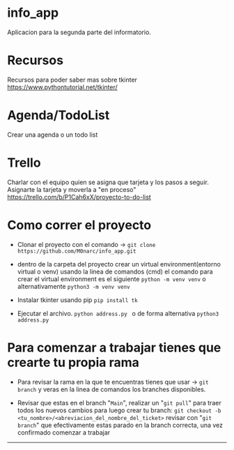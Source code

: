 # info_app
Aplicacion para la segunda parte del informatorio.

# Recursos
Recursos para poder saber mas sobre tkinter
https://www.pythontutorial.net/tkinter/

# Agenda/TodoList
Crear una agenda o un todo list

# Trello
Charlar con el equipo quien se asigna que tarjeta y los pasos a seguir.
Asignarte la tarjeta y moverla a "en proceso"
https://trello.com/b/P1Cah6xX/proyecto-to-do-list


# Como correr el proyecto
- Clonar el proyecto con el comando -> 
 `git clone https://github.com/M0narc/info_app.git`

- dentro de la carpeta del proyecto crear un virtual environment(entorno virtual o venv) usando la linea de comandos (cmd)
  el comando para crear el virtual environment es el siguiente
  `python -m venv venv`
  o alternativamente
  `python3 -m venv venv`

- Instalar tkinter usando pip
 `pip install tk`

- Ejecutar el archivo.
 `python address.py `
 o de forma alternativa
 `python3 address.py`

 # Para comenzar a trabajar tienes que crearte tu propia rama
 - Para revisar la rama en la que te encuentras tienes que usar -> `git branch`
   y veras en la linea de comandos los branches disponibles.

 - Revisar que estas en el branch "`Main`", realizar un "`git pull`" para traer todos los nuevos cambios
  para luego crear tu branch: 
  `git checkout -b <tu_nombre>/<abreviacion_del_nombre_del_ticket>`
  revisar con "`git branch`" que efectivamente estas parado en la branch correcta, una vez confirmado comenzar a trabajar
------------------------------